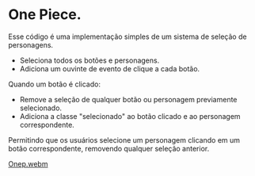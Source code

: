 # One Piece.
Esse código é uma implementação simples de um sistema de seleção de personagens.
* Seleciona todos os botões e personagens.
* Adiciona um ouvinte de evento de clique a cada botão.
 
Quando um botão é clicado:
* Remove a seleção de qualquer botão ou personagem previamente selecionado.
* Adiciona a classe "selecionado" ao botão clicado e ao personagem correspondente.
  
Permitindo que os usuários selecione um personagem clicando em um botão correspondente, removendo qualquer seleção anterior.

[Onep.webm](https://github.com/77971904/projetoOnePiece-DevEmDobro/assets/108705247/533e6308-799d-4747-aa47-ac1904640c21)
